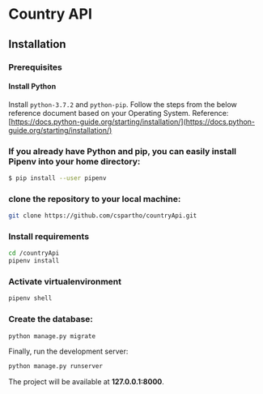 # Country API


## Installation

### Prerequisites

#### Install Python

Install ```python-3.7.2``` and ```python-pip```. Follow the steps from the below reference document based on your Operating System.
Reference: [https://docs.python-guide.org/starting/installation/](https://docs.python-guide.org/starting/installation/)


### If you already have Python and pip, you can easily install Pipenv into your home directory:
```bash
$ pip install --user pipenv
```
### clone the repository to your local machine:

```bash
git clone https://github.com/cspartho/countryApi.git
```
### Install requirements
```bash
cd /countryApi
pipenv install
```
### Activate virtualenvironment
```bash
pipenv shell
```
### Create the database:
```bash
python manage.py migrate
```
Finally, run the development server:

```bash
python manage.py runserver
```
The project will be available at **127.0.0.1:8000**.
